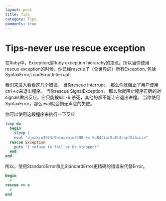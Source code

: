 ```yaml
---
layout: post
title: Tips
category: Tips
comments: true
---
```



# Tips-never use rescue exception
在Ruby中，Exception是Ruby exception hierarchy的顶点。所以当你使用rescue exception的时候，你已经rescue了（全世界的）所有Exception, 包括SyntaxError,LoadError,Interrupt.

我们来进入看看这几个错误。
当你rescue Interrupt， 那么你就阻止了用户使用ctrl＋c来退出程序。
当你rescue SignalException， 那么你就阻止程序正确的对signals做出反应。它只能被kill -9 杀死，其他的都不能让它退出进程。
当你使用SyntaxError，那么eval就会悄无声息的失败。

你可以使用这段程序来执行一下反应

~~~rb
loop do
  begin
    sleep 1
    eval "djsakru3924r9eiuorwju3498 += 5u84fior8u8t4ruyf8ihiure"
  rescue Exception
    puts "I refuse to fail or be stopped!"
  end
end
~~~

所以，使用StandardError和比StandardError更精确的错误来代替Error。

~~~rb
begin
  #
rescue => e
  #
end
~~~
